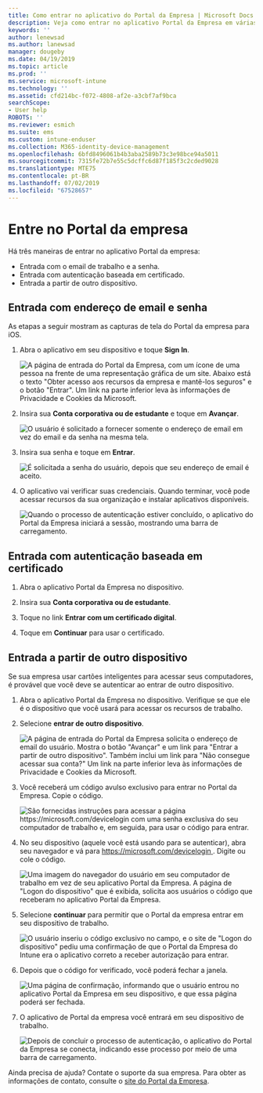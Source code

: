 ```yaml
---
title: Como entrar no aplicativo do Portal da Empresa | Microsoft Docs
description: Veja como entrar no aplicativo Portal da Empresa em várias plataformas.
keywords: ''
author: lenewsad
ms.author: lanewsad
manager: dougeby
ms.date: 04/19/2019
ms.topic: article
ms.prod: ''
ms.service: microsoft-intune
ms.technology: ''
ms.assetid: cfd214bc-f072-4808-af2e-a3cbf7af9bca
searchScope:
- User help
ROBOTS: ''
ms.reviewer: esmich
ms.suite: ems
ms.custom: intune-enduser
ms.collection: M365-identity-device-management
ms.openlocfilehash: 6bfd8496061b4b3aba2589b73c3e98bce94a5011
ms.sourcegitcommit: 7315fe72b7e55c5dcffc6d87f185f3c2cded9028
ms.translationtype: MTE75
ms.contentlocale: pt-BR
ms.lasthandoff: 07/02/2019
ms.locfileid: "67528657"
---
```

# <a name="sign-in-to-company-portal"></a>Entre no Portal da empresa  

Há três maneiras de entrar no aplicativo Portal da empresa:

* Entrada com o email de trabalho e a senha.  
* Entrada com autenticação baseada em certificado.  
* Entrada a partir de outro dispositivo.    


## <a name="sign-in-with-your-email-address-and-password"></a>Entrada com endereço de email e senha
As etapas a seguir mostram as capturas de tela do Portal da empresa para iOS.  

1. Abra o aplicativo em seu dispositivo e toque **Sign In**.  

   ![A página de entrada do Portal da Empresa, com um ícone de uma pessoa na frente de uma representação gráfica de um site. Abaixo está o texto "Obter acesso aos recursos da empresa e mantê-los seguros" e o botão "Entrar". Um link na parte inferior leva às informações de Privacidade e Cookies da Microsoft.](/intune-user-help/media/cp_ios_aad_signin_after_1804_001.png)



2. Insira sua **Conta corporativa ou de estudante** e toque em **Avançar**.

   ![O usuário é solicitado a fornecer somente o endereço de email em vez do email e da senha na mesma tela.](/intune-user-help/media/cp_ios_aad_signin_after_1804_002.png)

3. Insira sua senha e toque em **Entrar**.

   ![É solicitada a senha do usuário, depois que seu endereço de email é aceito.](/intune-user-help/media/cp_ios_aad_signin_after_1804_003.png)

4. O aplicativo vai verificar suas credenciais. Quando terminar, você pode acessar recursos da sua organização e instalar aplicativos disponíveis.  

   ![Quando o processo de autenticação estiver concluído, o aplicativo do Portal da Empresa iniciará a sessão, mostrando uma barra de carregamento.](/intune-user-help/media/cp_ios_aad_signin_after_1804_004.png)

## <a name="sign-in-with-certificate-based-authentication"></a>Entrada com autenticação baseada em certificado

1. Abra o aplicativo Portal da Empresa no dispositivo.  

2. Insira sua **Conta corporativa ou de estudante**.  

3. Toque no link **Entrar com um certificado digital**.  

4. Toque em **Continuar** para usar o certificado.  

## <a name="sign-in-from-another-device"></a>Entrada a partir de outro dispositivo

Se sua empresa usar cartões inteligentes para acessar seus computadores, é provável que você deve se autenticar ao entrar de outro dispositivo.  

1. Abra o aplicativo Portal da Empresa no dispositivo. Verifique se que ele é o dispositivo que você usará para acessar os recursos de trabalho.       

1. Selecione **entrar de outro dispositivo**.  

   ![A página de entrada do Portal da Empresa solicita o endereço de email do usuário.  Mostra o botão "Avançar" e um link para "Entrar a partir de outro dispositivo". Também inclui um link para "Não consegue acessar sua conta?" Um link na parte inferior leva às informações de Privacidade e Cookies da Microsoft.](/intune-user-help/media/cp_ios_aad_signin_after_1804_005.png)

2. Você receberá um código avulso exclusivo para entrar no Portal da Empresa. Copie o código.

   ![São fornecidas instruções para acessar a página https://microsoft.com/devicelogin com uma senha exclusiva do seu computador de trabalho e, em seguida, para usar o código para entrar.](/intune-user-help/media/cp_ios_aad_signin_after_1804_006.png)

3. No seu dispositivo (aquele você está usando para se autenticar), abra seu navegador e vá para [ https://microsoft.com/devicelogin ](https://microsoft.com/devicelogin). Digite ou cole o código.  

   ![Uma imagem do navegador do usuário em seu computador de trabalho em vez de seu aplicativo Portal da Empresa. A página de "Logon do dispositivo" que é exibida, solicita aos usuários o código que receberam no aplicativo Portal da Empresa.](/intune/media/cp_ios_aad_signin_from_another_device_after_1704_004.png)

4. Selecione __continuar__ para permitir que o Portal da empresa entrar em seu dispositivo de trabalho.   

   ![O usuário inseriu o código exclusivo no campo, e o site de "Logon do dispositivo" pediu uma confirmação de que o Portal da Empresa do Intune era o aplicativo correto a receber autorização para entrar.](/intune/media/cp_ios_aad_signin_from_another_device_after_1704_005.png)

5. Depois que o código for verificado, você poderá fechar a janela.  

   ![Uma página de confirmação, informando que o usuário entrou no aplicativo Portal da Empresa em seu dispositivo, e que essa página poderá ser fechada.](/intune/media/cp_ios_aad_signin_from_another_device_after_1704_006.png)

6. O aplicativo de Portal da empresa você entrará em seu dispositivo de trabalho.  

   ![Depois de concluir o processo de autenticação, o aplicativo do Portal da Empresa se conecta, indicando esse processo por meio de uma barra de carregamento.](/intune-user-help/media/cp_ios_aad_signin_after_1804_007.png)

Ainda precisa de ajuda? Contate o suporte da sua empresa. Para obter as informações de contato, consulte o [site do Portal da Empresa](https://go.microsoft.com/fwlink/?linkid=2010980).  
